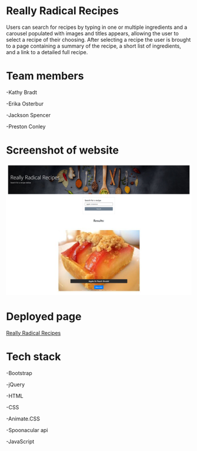 # Really Radical Recipes

Users can search for recipes by typing in one or multiple ingredients and a carousel populated with images and titles appears, allowing the user to select a recipe of their choosing.
After selecting a recipe the user is brought to a page containing a summary of the recipe, a short list of ingredients, and a link to a detailed full recipe. 

# Team members
-Kathy Bradt

-Erika Osterbur

-Jackson Spencer

-Preston Conley 

# Screenshot of website
![image](./assets/images/screenshot.png)

# Deployed page

[Really Radical Recipes](https://preston0214.github.io/really-radical-recipes/index.html)

# Tech stack
-Bootstrap

-jQuery

-HTML

-CSS

-Animate.CSS

-Spoonacular api

-JavaScript